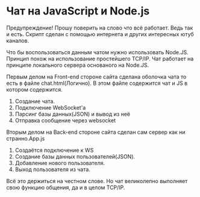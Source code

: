 # Чат на JavaScript и Node.js
Предупреждение! Прошу поверить на слово что всё работает. Ведь так и есть. Скрипт сделан с помощью интернета и других интересных ютуб каналов.

Что бы воспользоваться данным чатом нужно использовать Node.JS. Принцип похож на использование простейшего TCP/IP.
Чат работает на принципе локального сервера основаного на Node.JS.

Первым делом на Front-end стороне сайта сделана оболочка чата то есть в файле chat.html(Логично).
В этом файле содержится чат и JS в котором содержится.
1. Создание чата.
2. Подключение WebSocket'а
3. Парсинг базы данных(JSON) и вывод из неё
4. Отправка сообщение через websocket

Вторым делом на Back-end стороне сайта сделан сам сервер как ни странно.App.js
1. Создаётся подключение к WS
2. Создание базы данных пользователей(JSON).
3. Добавление нового пользователя.
4. Выход пользователя из чата.

Всё это держиться на честном слове. Но чат великолепно выполняет свою функцию общения, да и в целом TCP/IP.

